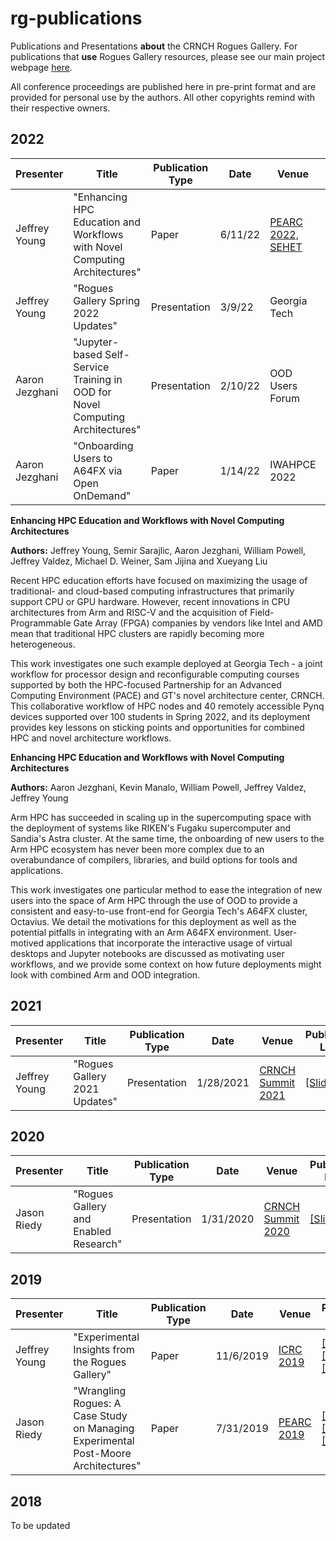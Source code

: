 # rg-publications
Publications and Presentations **about** the CRNCH Rogues Gallery. For publications that **use** Rogues Gallery resources, please see our main project webpage [here](https://crnch-rg.cc.gatech.edu/crnch-rg-publications/).

All conference proceedings are published here in pre-print format and are provided for personal use by the authors. All other copyrights remind with their respective owners.


## 2022
| Presenter | Title | Publication Type | Date | Venue | Publication Links |
| ---------------------------------- | ------------ | ---------- | ------------ | -------------|-------------------|
| Jeffrey Young | "Enhancing HPC Education and Workflows with Novel Computing Architectures" | Paper | 6/11/22 | [PEARC 2022, SEHET](https://sighpceducation.acm.org/events/SEHET22_Technical_Program.html) | [[Slides]](https://github.com/gt-crnch-rg/rg-publications/blob/main/presentations/2022/young_et_al_enhanced_workflows_SEHET22_presentation.pdf) [[Paper]](https://github.com/gt-crnch-rg/rg-publications/blob/main/publications/2022/young_et_al_enhancing_hpc_education_workflows_SEHET_2022.pdf) [[Abstract]](#pearc22) |
| Jeffrey Young | "Rogues Gallery Spring 2022 Updates" | Presentation | 3/9/22 | Georgia Tech | [[Slides]](https://github.com/gt-crnch-rg/rg-publications/blob/main/presentations/2022/jyoung_crnch_summit_rogues_gallery_updates_03_2022.pdf) [[Video]](https://mediaspace.gatech.edu/media/CRNCH+Rogues+Gallery+Testbed+Update+March+9th%2C+2022/1_lsfxwdlk) |
| Aaron Jezghani | "Jupyter-based Self-Service Training in OOD for Novel Computing Architectures" | Presentation | 2/10/22 | OOD Users Forum | [[Slides]](https://github.com/gt-crnch-rg/rg-publications/blob/main/presentations/2022/jezghani_ood_tips_and_tricks_20220203.pdf) |
| Aaron Jezghani | "Onboarding Users to A64FX via Open OnDemand" | Paper | 1/14/22 | IWAHPCE 2022 | [[Slides]](https://github.com/gt-crnch-rg/rg-publications/blob/main/presentations/2022/jezghani_et_al_onboarding_users_a64fx_ood_presentation_IWAHPCE22.pdf) [[Paper]](https://github.com/gt-crnch-rg/rg-publications/blob/main/publications/2022/jezghani_et_al_onboarding_users_a64fx_ood_iwahpce22.pdf) [[Abstract]](#iwahpce22) |

<a id="pearc22">**Enhancing HPC Education and Workflows with Novel Computing Architectures**</a>

**Authors:** Jeffrey Young, Semir Sarajlic, Aaron Jezghani, William Powell, Jeffrey Valdez, Michael D. Weiner, Sam Jijina and Xueyang Liu

Recent HPC education efforts have focused on maximizing the usage of traditional- and cloud-based computing infrastructures that primarily support CPU or GPU hardware. However, recent innovations in CPU architectures from Arm and RISC-V and the acquisition of Field-Programmable Gate Array (FPGA) companies by vendors like Intel and AMD mean that traditional HPC clusters are rapidly becoming more heterogeneous. 

This work investigates one such example deployed at Georgia Tech - a joint workflow for processor design and reconfigurable computing courses supported by both the HPC-focused Partnership for an Advanced Computing Environment (PACE) and GT's novel architecture center, CRNCH. This collaborative workflow of HPC nodes and 40 remotely accessible Pynq devices supported over 100 students in Spring 2022, and its deployment provides key lessons on sticking points and opportunities for combined HPC and novel architecture workflows.

<a id="iwahpce22">**Enhancing HPC Education and Workflows with Novel Computing Architectures**</a>

**Authors:** Aaron Jezghani, Kevin Manalo, William Powell, Jeffrey Valdez, Jeffrey Young

Arm HPC has succeeded in scaling up in the supercomputing space with the deployment of systems like RIKEN's Fugaku supercomputer and Sandia's Astra cluster. At the same time, the onboarding of new users to the Arm HPC ecosystem has never been more complex due to an overabundance of compilers, libraries, and build options for tools and applications. 
 
This work investigates one particular method to ease the integration of new users into the space of Arm HPC through the use of OOD to provide a consistent and easy-to-use front-end for Georgia Tech's A64FX cluster, Octavius. We detail the motivations for this deployment as well as the potential pitfalls in integrating with an Arm A64FX environment. User-motived applications that incorporate the interactive usage of virtual desktops and Jupyter notebooks are discussed as motivating user workflows, and we provide some context on how future deployments might look with combined Arm and OOD integration.

## 2021
| Presenter | Title | Publication Type | Date | Venue | Publication Links |
| ---------------------------------- | ------------ | ---------- | ------------ | -------------|-------------------|
| Jeffrey Young | "Rogues Gallery 2021 Updates" | Presentation | 1/28/2021 | [CRNCH Summit 2021](https://crnch.gatech.edu/crnch-summit-2021) | [[Slides]](https://github.com/gt-crnch-rg/rg-publications/blob/main/presentations/2021/Jeff-Young-Rogues-Gallery-Update-CRNCH-Summit-2021.pdf) |

## 2020

| Presenter | Title | Publication Type | Date | Venue | Publication Links |
| ---------------------------------- | ------------ | ---------- | ------------ | -------------|-------------------|
| Jason Riedy | "Rogues Gallery and Enabled Research" | Presentation | 1/31/2020 | [CRNCH Summit 2020](https://crnch.gatech.edu/content/crnch-summit-2020) | [[Slides]](https://github.com/gt-crnch-rg/rg-publications/blob/main/presentations/2020/riedy_rogues_gallery_crnch_summit_2020.pdf) |

## 2019

| Presenter | Title | Publication Type | Date | Venue | Publication Links |
| ---------------------------------- | ------------ | ---------- | ------------ | -------------|-------------------|
| Jeffrey Young | "Experimental Insights from the Rogues Gallery" | Paper | 11/6/2019 | [ICRC 2019](https://icrc.ieee.org/past-editions/icrc-2019/) | [[Slides]](https://github.com/gt-crnch-rg/rg-publications/blob/main/presentations/2019/young_et_al_exp_insights_rogues_gallery_presentation_icrc_2019.pdf) [[Paper]](https://github.com/gt-crnch-rg/rg-publications/blob/main/presentations/2019/young_et_al_exp_insights_rogues_gallery_preprint_icrc_2019.pdf) [[Abstract]]() |
| Jason Riedy | "Wrangling Rogues: A Case Study on Managing Experimental Post-Moore Architectures" | Paper | 7/31/2019 | [PEARC 2019](https://pearc.acm.org/pearc19/) | [[Slides]](https://github.com/gt-crnch-rg/rg-publications/blob/main/presentations/2019/powell_riedy_et_all_wrangling_rogues_presentation_pearc19.pdf) [[Paper]]() [[Abstract]]() |

## 2018
To be updated
